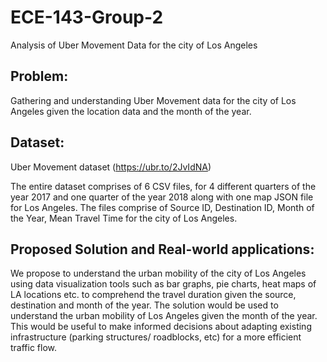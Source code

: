 # ECE-143-Group-2

Analysis of Uber Movement Data for the city of Los Angeles

## Problem:

Gathering and understanding Uber Movement data for the city of Los Angeles given the location data and the month of the year.

## Dataset:

Uber Movement dataset (https://ubr.to/2JvIdNA)

The entire dataset comprises of 6 CSV files, for 4 different quarters of the year 2017 and one quarter of the year 2018 along with one map JSON file for Los Angeles. The files comprise of Source ID, Destination ID, Month of the Year, Mean Travel Time for the city of Los Angeles. 

## Proposed Solution and  Real-world applications:

We propose to understand the urban mobility of the city of Los Angeles using data visualization tools such as bar graphs, pie charts, heat maps of LA locations etc. to comprehend the travel duration given the source, destination and month of the year. The solution would be used to understand the urban mobility of Los Angeles given the month of the year. This would be useful to make informed decisions about adapting existing infrastructure (parking structures/ roadblocks, etc) for a more efficient traffic flow. 

